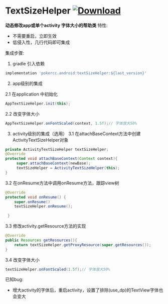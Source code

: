 # TextSizeHelper [ ![Download](https://api.bintray.com/packages/pokercc/android/text-size-helper/images/download.svg) ](https://bintray.com/pokercc/android/text-size-helper/_latestVersion)
**动态修改app或单个activity 字体大小的帮助类**
特性:
 * 不需要重启，立即生效
 * 低侵入性，几行代码即可集成

集成步骤:
1. gradle 引入依赖
```groovy
implementation 'pokercc.android:textSizeHelper:${last_version}'

```
2. app级别的集成

2.1 在application 中初始化
```java
AppTextSizeHelper.init(this);
```

2.2 改变字体大小
```java
AppTextSizeHelper.onFontScaled(context, 1.5f);// 字体放大50%

```
3. activity级别的集成（选用）
3.1 在attachBaseContext方法中创建ActivityTextSizeHelper对象
```java
private ActivityTextSizeHelper textSizeHelper;
@Override
protected void attachBaseContext(Context context){
     super.attachBaseContext(newBase);
     textSizeHelper = ActivityTextSizeHelper(this);
}

```
3.2 在onResume方法中调用onResume方法，跟踪view树
```java
@Override
protected void onResume() {
    super.onResume()
    textSizeHelper.onResume();
    
 }
```
3.3 修改activity.getResource方法的实现
```java
@Override
public Resources getResources(){
    return textSizeHelper.getProxyResource(super.getResources());
}
```
3.4 改变字体大小
```java
textSizeHelper.onFontScaled(1.5f);// 字体放大50%
```

已知bug:
* 增大activity的字体后，重启activity，设置了排除(use_dp)的TextView字体也会变大 